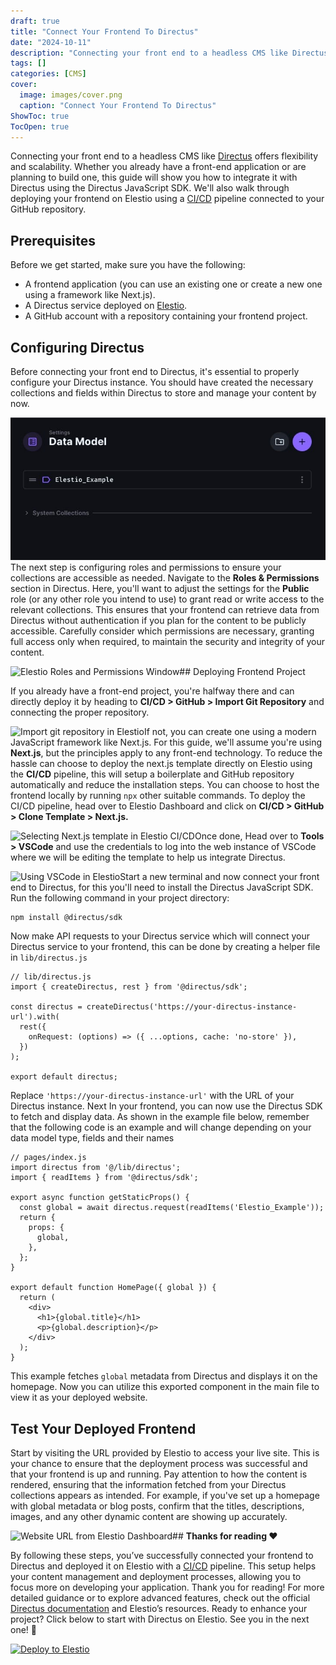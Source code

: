 ```yaml
---
draft: true
title: "Connect Your Frontend To Directus"
date: "2024-10-11"
description: "Connecting your front end to a headless CMS like Directus offers flexibility and scalability. Whether you already have a front-end application or are planning to build one, this guide will show you how to integrate it with Directus using the Directus JavaScript SDK. We'll also walk through deploying"
tags: []
categories: [CMS]
cover:
  image: images/cover.png
  caption: "Connect Your Frontend To Directus"
ShowToc: true
TocOpen: true
---
```



Connecting your front end to a headless CMS like [Directus](https://elest.io/open-source/directus?ref=blog.elest.io) offers flexibility and scalability. Whether you already have a front\-end application or are planning to build one, this guide will show you how to integrate it with Directus using the Directus JavaScript SDK. We'll also walk through deploying your frontend on Elestio using a [CI/CD](https://elest.io/cicd?ref=blog.elest.io) pipeline connected to your GitHub repository.

## Prerequisites

Before we get started, make sure you have the following:

* A frontend application (you can use an existing one or create a new one using a framework like Next.js).
* A Directus service deployed on [Elestio](https://elest.io/open-source/directus?ref=blog.elest.io).
* A GitHub account with a repository containing your frontend project.

## Configuring Directus

Before connecting your front end to Directus, it's essential to properly configure your Directus instance. You should have created the necessary collections and fields within Directus to store and manage your content by now.

![Directus Data Model Window](images/Screenshot-2024-08-08-at-2.01.55-PM.jpg) The next step is configuring roles and permissions to ensure your collections are accessible as needed. Navigate to the **Roles \& Permissions** section in Directus. Here, you'll want to adjust the settings for the **Public** role (or any other role you intend to use) to grant read or write access to the relevant collections. This ensures that your frontend can retrieve data from Directus without authentication if you plan for the content to be publicly accessible. Carefully consider which permissions are necessary, granting full access only when required, to maintain the security and integrity of your content.

![Elestio Roles and Permissions Window](https://blog.elest.io/content/images/2024/08/Screenshot-2024-08-08-at-2.02.21-PM.jpg)## Deploying Frontend Project

If you already have a front\-end project, you're halfway there and can directly deploy it by heading to **CI/CD \> GitHub \> Import Git Repository** and connecting the proper repository. 

![Import git repository in Elestio](https://blog.elest.io/content/images/2024/08/Screenshot-2024-08-08-at-5.38.01-PM.jpg)If not, you can create one using a modern JavaScript framework like Next.js. For this guide, we'll assume you're using **Next.js**, but the principles apply to any front\-end technology. To reduce the hassle can choose to deploy the next.js template directly on Elestio using the **CI/CD** pipeline, this will setup a boilerplate and GitHub repository automatically and reduce the installation steps. You can choose to host the frontend locally by running `npx` other suitable commands. To deploy the CI/CD pipeline, head over to Elestio Dashboard and click on **CI/CD \> GitHub** **\> Clone Template \> Next.js.** 

![Selecting Next.js template in Elestio CI/CD](https://blog.elest.io/content/images/2024/08/Screenshot-2024-08-08-at-4.17.19-PM.jpg)Once done, Head over to **Tools \> VSCode** and use the credentials to log into the web instance of VSCode where we will be editing the template to help us integrate Directus. 

![Using VSCode in Elestio](https://blog.elest.io/content/images/2024/08/Screenshot-2024-08-08-at-5.39.34-PM.jpg)Start a new terminal and now connect your front end to Directus, for this you'll need to install the Directus JavaScript SDK. Run the following command in your project directory: 


```
npm install @directus/sdk
```
Now make API requests to your Directus service which will connect your Directus service to your frontend, this can be done by creating a helper file in `lib/directus.js` 


```
// lib/directus.js
import { createDirectus, rest } from '@directus/sdk';

const directus = createDirectus('https://your-directus-instance-url').with(
  rest({
    onRequest: (options) => ({ ...options, cache: 'no-store' }),
  })
);

export default directus;
```
Replace `'https://your-directus-instance-url'` with the URL of your Directus instance. Next In your frontend, you can now use the Directus SDK to fetch and display data. As shown in the example file below, remember that the following code is an example and will change depending on your data model type, fields and their names


```
// pages/index.js
import directus from '@/lib/directus';
import { readItems } from '@directus/sdk';

export async function getStaticProps() {
  const global = await directus.request(readItems('Elestio_Example'));
  return {
    props: {
      global,
    },
  };
}

export default function HomePage({ global }) {
  return (
    <div>
      <h1>{global.title}</h1>
      <p>{global.description}</p>
    </div>
  );
}
```
This example fetches `global` metadata from Directus and displays it on the homepage. Now you can utilize this exported component in the main file to view it as your deployed website.

## Test Your Deployed Frontend

Start by visiting the URL provided by Elestio to access your live site. This is your chance to ensure that the deployment process was successful and that your frontend is up and running. Pay attention to how the content is rendered, ensuring that the information fetched from your Directus collections appears as intended. For example, if you've set up a homepage with global metadata or blog posts, confirm that the titles, descriptions, images, and any other dynamic content are showing up accurately.

![Website URL from Elestio Dashboard](https://blog.elest.io/content/images/2024/08/Screenshot-2024-08-08-at-4.56.09-PM.jpg)## **Thanks for reading ❤️**

By following these steps, you’ve successfully connected your frontend to Directus and deployed it on Elestio with a [CI/CD](https://elest.io/cicd?ref=blog.elest.io) pipeline. This setup helps your content management and deployment processes, allowing you to focus more on developing your application. Thank you for reading! For more detailed guidance or to explore advanced features, check out the official [Directus documentation](https://docs.directus.io/use-cases/headless-cms/introduction.html?ref=blog.elest.io) and Elestio’s resources. Ready to enhance your project? Click below to start with Directus on Elestio. See you in the next one! 👋




[![Deploy to Elestio](https://elest.io/images/logos/deploy-to-elestio-btn.png)](https://elest.io/open-source/directus?ref=blog.elest.io)




